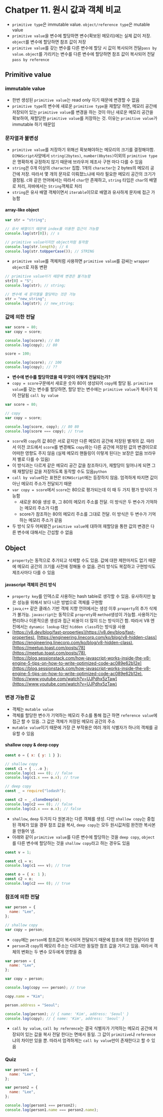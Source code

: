 # Chatper 11. 원시 값과 객체 비교

- `primitive type`은 immutable value. `object/reference type`은 mutable value
- `primitive value`을 변수에 할당하면 변수(확보된 메모리)에는 실제 값이 저장. `object`를 변수에 할당하면 참조 값이 저장
- `primitive value`를 갖는 변수를 다른 변수에 할당 시 값이 복사되어 전달`pass by value`. `object`를 가리키는 변수를 다른 변수에 할당하면 참조 값이 복사되어 전달`pass by reference`

## Primitive value

### immutable value

- 한번 생성된 `primitive value`는 read only 이기 때문에 변경할 수 없음
- `primitive type`의 변수에 새로운 `primitive type`을 재할당 하면, 메모리 공간에 저장되어 있는 `primitive value`를 변경을 하는 것이 아닌 새로운 메모리 공간을 확보하여, 재할당한 `primitive value`를 저장하는 것. 이유는 `primitive value`가 immutable 하기 때문임

### 문자열과 불변성

- `primitive value`를 저장하기 위해선 확보해야하는 메모리의 크기를 결정해야함. `ECMAScript`사양에서 `string(2bytes)`, `number(8bytes)`이외의 `primitive type`은 명확하게 규정하지 않기 때문에 브라우저 제조사 구현 마다 다를 수 있음
- `string`은 0개 이상의 `character` 집합. 1개의 `character`는 2 bytes의 메모리 공간에 저장. 따라서 몇 개의 문자로 이뤄졌느냐에 따라 필요한 메모리 공간의 크기가 결정됨. `C`와 같은 언어에서는 따라서 `char`만 존재하고, `string` 타입은 `char`의 배열로 처리, 자바에서는 `String`객체로 처리
- `string`은 유사 배열 객체이면서 `iterable`이므로 배열과 유사하게 문자에 접근 가능함

#### array-like object

```js
var str = "string";

// 유사 배열이기 때문에 index를 이용한 접근이 가능함
console.log(str[0]); // s

// primitive value이지만 object처럼 동작함
console.log(str.length); // 6
console.log(str.toUpperCase()); // STRING
```

- `primitive value`를 객체처럼 사용하면 `primitive value`를 감싸는 `wrapper object`로 자동 변환

```js
// primitive value이기 때문에 변경은 불가능함
str[0] = "S";
console.log(str); // string;

// 변수에 새 문자열을 할당하는 것은 가능
str = "new_string";
console.log(str); // new_string;
```

### 값에 의한 전달

```js
var score = 80;
var copy = score;

console.log(score); // 80
console.log(copy); // 80

score = 100;

console.log(score); // 100
console.log(copy); // ??
```

- **변수에 변수를 할당하였을 때 무엇이 어떻게 전달되는가?**
- `copy = score`구문에서 새로운 숫자 80이 생성되어 `copy`에 할당 됨. `primitive value`를 갖는 변수를 할당하면, 할당 받는 변수에는 `primitive value`가 복사가 되어 전달됨 `call by value`

```js
var score = 80;

// copy
var copy = score;

console.log(score, copy); // 80 80
console.log(score === copy); // true
```

- `score`와 `copy`의 값 80은 서로 같지만 다른 메모리 공간에 저장된 별개의 값. 따라서 이전 코드에서 `score`를 변경해도 `copy`와는 다른 공간에 저장된 값의 변경이므로 어떠한 영향도 주지 않음 (실제 메모리 핸들링이 이렇게 된다는 보장은 없음 브라우저 별로 다를 수 있음)
- 이 방식과는 다르게 같은 메모리 공간 값을 참조하다가, 재할당이 일어나게 되면 그 때 재할당된 값을 저장하도록 동작할 수도 있음`python`
- `call by value`라는 표현은 `ECMAScript`에는 등장하지 않음. 엄격하게 따지면 값이 아닌 메모리 주소가 전달되기 때문
- `var copy = score`에서 `score`는 80으로 평가되는데 이 때 두 가지 평가 방식이 가능함
  - 새로운 80을 생성 후, 그 80의 메모리 주소를 전달. 이 방식은 두 변수가 기억하는 메모리 주소가 다름
  - score가 참조하는 80의 메모리 주소를 그대로 전달. 이 방식은 두 변수가 기억하는 메모리 주소가 같음
- 두 방식 모두 어찌됐건 `primitive value`에 대하여 재할당을 통한 값의 변경은 다른 변수에 대해서는 간섭할 수 없음

## Object

- `property`는 동적으로 추가되고 삭제할 수도 있음. 값에 대한 제한마저도 없기 때문에 메모리 공간의 크기를 사전에 정해둘 수 없음. 관리 방식도 복잡하고 구현방식도 제조사마다 다를 수 있음

#### javascript 객체의 관리 방식

- `property key`를 인덱스로 사용하는 hash table로 생각할 수 있음. 유사하지만 높은 성능을 위해서 보다 나은 방법으로 객체를 구현함
- `java`,`c++` 같은 클래스 기반 객체 지향 언어에서는 생성 이후 `property`의 추가 삭제가 불가능. `javascript`는 동적으로 `proprety`와 `method`생성이 가능함. 사용하기는 편리하나 이론적으론 생성과 접근 비용이 더 많이 드는 방식이긴 함. 따라서 V8 엔진에서는 `dynamic lookup` 대신 `hidden class`라는 방식을 사용
- [https://v8.dev/blog/fast-properties](https://v8.dev/blog/fast-properties), [https://engineering.linecorp.com/ko/blog/v8-hidden-class](https://engineering.linecorp.com/ko/blog/v8-hidden-class), [https://meetup.toast.com/posts/78](https://meetup.toast.com/posts/78), [https://blog.sessionstack.com/how-javascript-works-inside-the-v8-engine-5-tips-on-how-to-write-optimized-code-ac089e62b12e](https://blog.sessionstack.com/how-javascript-works-inside-the-v8-engine-5-tips-on-how-to-write-optimized-code-ac089e62b12e), [https://www.youtube.com/watch?v=UJPdhx5zTaw](https://www.youtube.com/watch?v=UJPdhx5zTaw)

### 변경 가능한 값

- 객체는 `mutable value`
- 객체를 할당한 변수가 기억하는 메모리 주소를 통해 접근 하면 `reference value`에 접근 할 수 있음. 그 값은 객체가 저장된 메모리 공간의 주소
- `mutable value`이기 때문에 가장 큰 부작용은 여러 개의 식별자가 하나의 객체를 공유할 수 있음

#### shallow copy & deep copy

```js
const o = { x: { y: 1 } };

// shallow copy
const c1 = { ...o };
console.log(c1 === 0); // false
console.log(c1.x === o.x); // true

// deep copy
const _ = require("lodash");

const c2 = _.cloneDeep(o);
console.log(c2 === 0); // false
console.log(c2.x === o.x); // false
```

- `shallow`, `deep` 두가지 다 원본과는 다른 객체를 생성. 다만 `shallow copy`는 중첩된 객체가 있을 경우 참조 값을 복사, `deep copy`는 모두 원시값처럼 완전한 복사본을 만들어 냄.
- 아래와 같이 `primitive value`를 다른 변수에 할당하는 것을 `deep copy`, `object`를 다른 변수에 할당하는 것을 `shallow copy`라고 하는 경우도 있음

```js
const v = 1;

const c1 = v;
console.log(c1 === v); // true

const o = { x: 1 };
const c2 = o;
console.log(c2 === 0); // true
```

### 참조에 의한 전달

```js
var person = {
  name: "Lee",
};

// shallow copy
var copy = person;
```

- `copy`에는 `person`에 참조값이 복사되어 전달되기 때문에 참조에 의한 전달이라 함
- `person`과 `copy`의 메모리 주소는 다르지만 동일한 참조 값을 가지고 있음. 따라서 객체의 변화는 두 변수 모두에게 영향을 줌

```js
var person = {
  name: "Lee",
};

var copy = person;

console.log(copy === person); // true

copy.name = "Kim";

person.address = "Seoul";

console.log(person); // { name: 'Kim', address: 'Seoul' }
console.log(copy); // { name: 'Kim', address: 'Seoul' }
```

- `call by value`, `call by reference`는 결국 식별자가 기억하는 메모리 공간에 저장되어 있는 값을 복사 전달 한다는 면에서 동일. 그 값이 `primitive`냐 `reference`냐의 차이만 있을 뿐. 따라서 엄격하게는 `call by value`만이 존재한다고 할 수 있음

### Quiz

```js
var person1 = {
  name: "Lee",
};

var person2 = {
  name: "Lee",
};

console.log(person1 === person2);
console.log(person1.name === person2.name);
```
